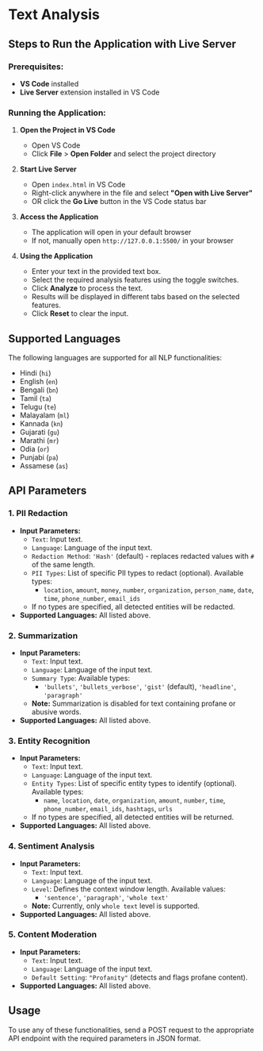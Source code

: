 # Text Analysis

## Steps to Run the Application with Live Server

### Prerequisites:

- **VS Code** installed
- **Live Server** extension installed in VS Code

### Running the Application:

1. **Open the Project in VS Code**

   - Open VS Code
   - Click **File** > **Open Folder** and select the project directory

2. **Start Live Server**

   - Open `index.html` in VS Code
   - Right-click anywhere in the file and select **"Open with Live Server"**
   - OR click the **Go Live** button in the VS Code status bar

3. **Access the Application**

   - The application will open in your default browser
   - If not, manually open `http://127.0.0.1:5500/` in your browser

4. **Using the Application**
   - Enter your text in the provided text box.
   - Select the required analysis features using the toggle switches.
   - Click **Analyze** to process the text.
   - Results will be displayed in different tabs based on the selected features.
   - Click **Reset** to clear the input.

## Supported Languages

The following languages are supported for all NLP functionalities:

- Hindi (`hi`)
- English (`en`)
- Bengali (`bn`)
- Tamil (`ta`)
- Telugu (`te`)
- Malayalam (`ml`)
- Kannada (`kn`)
- Gujarati (`gu`)
- Marathi (`mr`)
- Odia (`or`)
- Punjabi (`pa`)
- Assamese (`as`)

## API Parameters

### 1. PII Redaction

- **Input Parameters:**
  - `Text`: Input text.
  - `Language`: Language of the input text.
  - `Redaction Method`: `'Hash'` (default) - replaces redacted values with `#` of the same length.
  - `PII Types`: List of specific PII types to redact (optional). Available types:
    - `location`, `amount`, `money`, `number`, `organization`, `person_name`, `date`, `time`, `phone_number`, `email_ids`
  - If no types are specified, all detected entities will be redacted.
- **Supported Languages:** All listed above.

### 2. Summarization

- **Input Parameters:**
  - `Text`: Input text.
  - `Language`: Language of the input text.
  - `Summary Type`: Available types:
    - `'bullets'`, `'bullets_verbose'`, `'gist'` (default), `'headline'`, `'paragraph'`
  - **Note:** Summarization is disabled for text containing profane or abusive words.
- **Supported Languages:** All listed above.

### 3. Entity Recognition

- **Input Parameters:**
  - `Text`: Input text.
  - `Language`: Language of the input text.
  - `Entity Types`: List of specific entity types to identify (optional). Available types:
    - `name`, `location`, `date`, `organization`, `amount`, `number`, `time`, `phone_number`, `email_ids`, `hashtags`, `urls`
  - If no types are specified, all detected entities will be returned.
- **Supported Languages:** All listed above.

### 4. Sentiment Analysis

- **Input Parameters:**
  - `Text`: Input text.
  - `Language`: Language of the input text.
  - `Level`: Defines the context window length. Available values:
    - `'sentence'`, `'paragraph'`, `'whole text'`
  - **Note:** Currently, only `whole text` level is supported.
- **Supported Languages:** All listed above.

### 5. Content Moderation

- **Input Parameters:**
  - `Text`: Input text.
  - `Language`: Language of the input text.
  - `Default Setting`: `"Profanity"` (detects and flags profane content).
- **Supported Languages:** All listed above.

## Usage

To use any of these functionalities, send a POST request to the appropriate API endpoint with the required parameters in JSON format.
